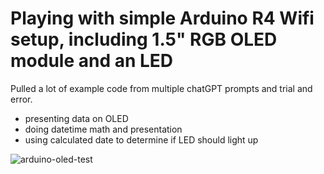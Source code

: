 # Playing with simple Arduino R4 Wifi setup, including 1.5" RGB OLED module and an LED

Pulled a lot of example code from multiple chatGPT prompts and trial and error.

* presenting data on OLED
* doing datetime math and presentation
* using calculated date to determine if LED should light up

![arduino-oled-test](https://github.com/user-attachments/assets/2c4e1efc-0046-4666-88fa-ed0694774554)
